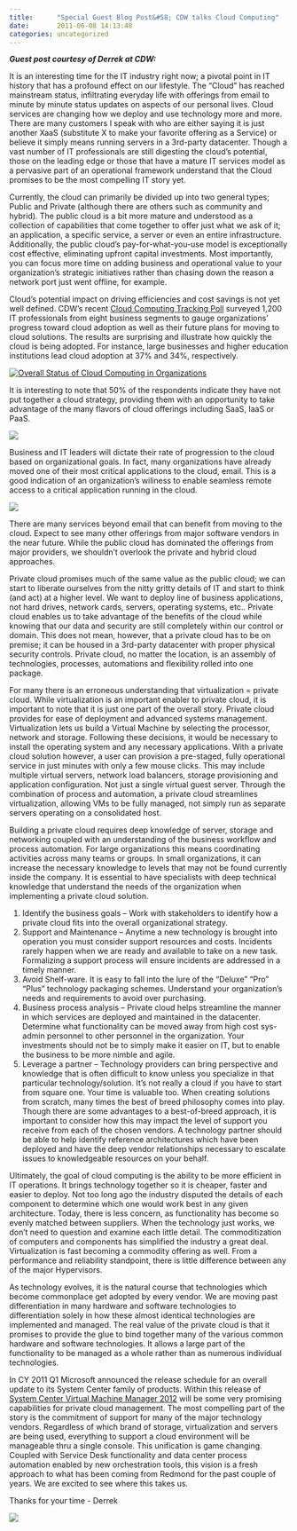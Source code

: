```yaml
---
title:      "Special Guest Blog Post&#58; CDW talks Cloud Computing"
date:       2011-06-08 14:13:48
categories: uncategorized
---
```

_**Guest post courtesy of Derrek at CDW:**_

It is an interesting time for the IT industry right now; a pivotal point in IT history that has a profound effect on our lifestyle. The “Cloud” has reached mainstream status, infiltrating everyday life with offerings from email to minute by minute status updates on aspects of our personal lives. Cloud services are changing how we deploy and use technology more and more. There are many customers I speak with who are either saying it is just another XaaS (substitute X to make your favorite offering as a Service) or believe it simply means running servers in a 3rd-party datacenter. Though a vast number of IT professionals are still digesting the cloud’s potential, those on the leading edge or those that have a mature IT services model as a pervasive part of an operational framework understand that the Cloud promises to be the most compelling IT story yet. 

Currently, the cloud can primarily be divided up into two general types; Public and Private (although there are others such as community and hybrid). The public cloud is a bit more mature and understood as a collection of capabilities that come together to offer just what we ask of it; an application, a specific service, a server or even an entire infrastructure. Additionally, the public cloud’s pay-for-what-you-use model is exceptionally cost effective, eliminating upfront capital investments. Most importantly, you can focus more time on adding business and operational value to your organization’s strategic initiatives rather than chasing down the reason a network port just went offline, for example. 

Cloud’s potential impact on driving efficiencies and cost savings is not yet well defined. CDW’s recent [Cloud Computing Tracking Poll](http://bit.ly/lui5iP "Cloud Computing Tracking Poll") surveyed 1,200 IT professionals from eight business segments to gauge organizations’ progress toward cloud adoption as well as their future plans for moving to cloud solutions. The results are surprising and illustrate how quickly the cloud is being adopted. For instance, large businesses and higher education institutions lead cloud adoption at 37% and 34%, respectively. 

[![Overall Status of Cloud Computing in Organizations](https://msdnshared.blob.core.windows.net/media/TNBlogsFS/prod.evol.blogs.technet.com/CommunityServer.Blogs.Components.WeblogFiles/00/00/00/84/60/1805.Cloud%20computing%20status.jpg)](https://msdnshared.blob.core.windows.net/media/TNBlogsFS/prod.evol.blogs.technet.com/CommunityServer.Blogs.Components.WeblogFiles/00/00/00/84/60/1805.Cloud%20computing%20status.jpg)

It is interesting to note that 50% of the respondents indicate they have not put together a cloud strategy, providing them with an opportunity to take advantage of the many flavors of cloud offerings including SaaS, IaaS or PaaS.

[![](https://msdnshared.blob.core.windows.net/media/TNBlogsFS/prod.evol.blogs.technet.com/CommunityServer.Blogs.Components.WeblogFiles/00/00/00/84/60/8204.Strategic%20plan.jpg)](https://msdnshared.blob.core.windows.net/media/TNBlogsFS/prod.evol.blogs.technet.com/CommunityServer.Blogs.Components.WeblogFiles/00/00/00/84/60/8204.Strategic%20plan.jpg)

Business and IT leaders will dictate their rate of progression to the cloud based on organizational goals. In fact, many organizations have already moved one of their most critical applications to the cloud, email. This is a good indication of an organization’s wiliness to enable seamless remote access to a critical application running in the cloud. 

[![](https://msdnshared.blob.core.windows.net/media/TNBlogsFS/prod.evol.blogs.technet.com/CommunityServer.Blogs.Components.WeblogFiles/00/00/00/84/60/4331.First%20Step%20Single%20Cloud%20Application.jpg)](https://msdnshared.blob.core.windows.net/media/TNBlogsFS/prod.evol.blogs.technet.com/CommunityServer.Blogs.Components.WeblogFiles/00/00/00/84/60/4331.First%20Step%20Single%20Cloud%20Application.jpg)

There are many services beyond email that can benefit from moving to the cloud. Expect to see many other offerings from major software vendors in the near future. While the public cloud has dominated the offerings from major providers, we shouldn’t overlook the private and hybrid cloud approaches.

Private cloud promises much of the same value as the public cloud; we can start to liberate ourselves from the nitty gritty details of IT and start to think (and act) at a higher level. We want to deploy line of business applications, not hard drives, network cards, servers, operating systems, etc.. Private cloud enables us to take advantage of the benefits of the cloud while knowing that our data and security are still completely within our control or domain. This does not mean, however, that a private cloud has to be on premise; it can be housed in a 3rd-party datacenter with proper physical security controls. Private cloud, no matter the location, is an assembly of technologies, processes, automations and flexibility rolled into one package. 

For many there is an erroneous understanding that virtualization = private cloud. While virtualization is an important enabler to private cloud, it is important to note that it is just one part of the overall story. Private cloud provides for ease of deployment and advanced systems management. Virtualization lets us build a Virtual Machine by selecting the processor, network and storage. Following these decisions, it would be necessary to install the operating system and any necessary applications. With a private cloud solution however, a user can provision a pre-staged, fully operational service in just minutes with only a few mouse clicks. This may include multiple virtual servers, network load balancers, storage provisioning and application configuration. Not just a single virtual guest server. Through the combination of process and automation, a private cloud streamlines virtualization, allowing VMs to be fully managed, not simply run as separate servers operating on a consolidated host.

Building a private cloud requires deep knowledge of server, storage and networking coupled with an understanding of the business workflow and process automation. For large organizations this means coordinating activities across many teams or groups. In small organizations, it can increase the necessary knowledge to levels that may not be found currently inside the company. It is essential to have specialists with deep technical knowledge that understand the needs of the organization when implementing a private cloud solution. 

  1. Identify the business goals – Work with stakeholders to identify how a private cloud fits into the overall organizational strategy. 
  2. Support and Maintenance – Anytime a new technology is brought into operation you must consider support resources and costs. Incidents rarely happen when we are ready and available to take on a new task. Formalizing a support process will ensure incidents are addressed in a timely manner. 
  3. Avoid Shelf-ware. It is easy to fall into the lure of the “Deluxe” “Pro” “Plus” technology packaging schemes. Understand your organization’s needs and requirements to avoid over purchasing. 
  4. Business process analysis – Private cloud helps streamline the manner in which services are deployed and maintained in the datacenter. Determine what functionality can be moved away from high cost sys-admin personnel to other personnel in the organization. Your investments should not be to simply make it easier on IT, but to enable the business to be more nimble and agile.
  5. Leverage a partner – Technology providers can bring perspective and knowledge that is often difficult to know unless you specialize in that particular technology/solution. It’s not really a cloud if you have to start from square one. Your time is valuable too. When creating solutions from scratch, many times the best of breed philosophy comes into play. Though there are some advantages to a best-of-breed approach, it is important to consider how this may impact the level of support you receive from each of the chosen vendors. A technology partner should be able to help identify reference architectures which have been deployed and have the deep vendor relationships necessary to escalate issues to knowledgeable resources on your behalf. 



Ultimately, the goal of cloud computing is the ability to be more efficient in IT operations. It brings technology together so it is cheaper, faster and easier to deploy. Not too long ago the industry disputed the details of each component to determine which one would work best in any given architecture. Today, there is less concern, as functionality has become so evenly matched between suppliers. When the technology just works, we don’t need to question and examine each little detail. The commoditization of computers and components has simplified the industry a great deal. Virtualization is fast becoming a commodity offering as well. From a performance and reliability standpoint, there is little difference between any of the major Hypervisors. 

As technology evolves, it is the natural course that technologies which become commonplace get adopted by every vendor. We are moving past differentiation in many hardware and software technologies to differentiation solely in how these almost identical technologies are implemented and managed. The real value of the private cloud is that it promises to provide the glue to bind together many of the various common hardware and software technologies. It allows a large part of the functionality to be managed as a whole rather than as numerous individual technologies.

In CY 2011 Q1 Microsoft announced the release schedule for an overall update to its System Center family of products. Within this release of [System Center Virtual Machine Manager 2012](http://bit.ly/mShVrn "System Center Virtual Machine Manager 2012") will be some very promising capabilities for private cloud management. The most compelling part of the story is the commitment of support for many of the major technology vendors. Regardless of which brand of storage, virtualization and servers are being used, everything to support a cloud environment will be manageable thru a single console. This unification is game changing. Coupled with Service Desk functionality and data center process automation enabled by new orchestration tools, this vision is a fresh approach to what has been coming from Redmond for the past couple of years. We are excited to see where this takes us.

Thanks for your time - Derrek

[![](https://msdnshared.blob.core.windows.net/media/TNBlogsFS/prod.evol.blogs.technet.com/CommunityServer.Blogs.Components.WeblogFiles/00/00/00/84/60/0842.derrek.jpg)](https://msdnshared.blob.core.windows.net/media/TNBlogsFS/prod.evol.blogs.technet.com/CommunityServer.Blogs.Components.WeblogFiles/00/00/00/84/60/0842.derrek.jpg)

